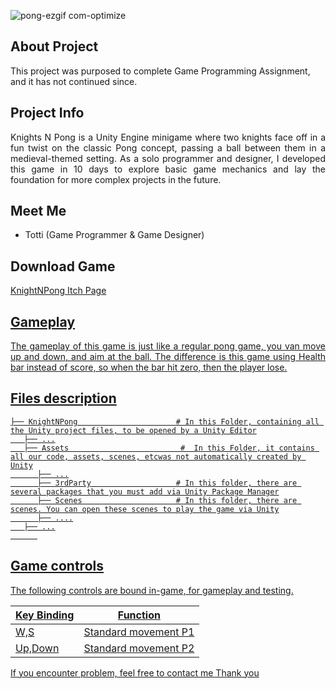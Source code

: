 
![pong-ezgif com-optimize](https://github.com/user-attachments/assets/43632b25-c1f0-420c-a540-c50cba4eb9eb)
## About Project
This project was purposed to complete Game Programming Assignment, and it has not continued since.

## Project Info
<p align="justify">Knights N Pong is a Unity Engine minigame where two knights face off in a fun twist on the classic Pong concept, passing a ball between them in a medieval-themed setting. As a solo programmer and designer, I developed this game in 10 days to explore basic game mechanics and lay the foundation for more complex projects in the future.</p>

## Meet Me
- Totti (Game Programmer & Game Designer)

## Download Game
<p width="500px" align="left"><a href="https://tottadits.itch.io/knightnpong">KnightNPong Itch Page</p>

## Gameplay
<p align="justify">The gameplay of this game is just like a regular pong game, you van move up and down, and aim at the ball. The difference is this game using Health bar instead of score, so when the bar hit zero, then the player lose.</p>

## Files description

```
├── KnightNPong                      # In this Folder, containing all the Unity project files, to be opened by a Unity Editor
   ├── ...
   ├── Assets                         #  In this Folder, it contains all our code, assets, scenes, etcwas not automatically created by Unity
      ├── ...
      ├── 3rdParty                   # In this folder, there are several packages that you must add via Unity Package Manager
      ├── Scenes                     # In this folder, there are scenes. You can open these scenes to play the game via Unity
      ├── ....
   ├── ...
      
```
## Game controls

The following controls are bound in-game, for gameplay and testing.

| Key Binding       | Function          |
| ----------------- | ----------------- |
| W,S           | Standard movement P1|
| Up,Down           | Standard movement P2|

If you encounter problem, feel free to contact me
Thank you
